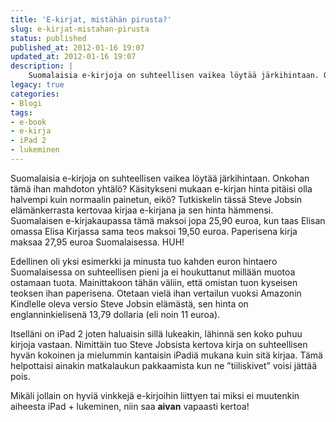 ```yaml
---
title: 'E-kirjat, mistähän pirusta?'
slug: e-kirjat-mistahan-pirusta
status: published
published_at: 2012-01-16 19:07
updated_at: 2012-01-16 19:07
description: |
    Suomalaisia e-kirjoja on suhteellisen vaikea löytää järkihintaan. Onkohan tämä ihan mahdoton yhtälö? Käsitykseni mukaan e-kirjan hinta pitäisi olla halvempi kuin normaalin painetun, eikö? Tutkiskelin tässä Steve Jobsin elämänkerrasta kertovaa kirjaa e-kirjana ja sen hinta hämmensi. Suomalaisen e-kirjakaupassa tämä maksoi jopa 25,90 euroa, kun taas Elisan omassa Elisa Kirjassa sama teos maksoi 19,50 euroa. Paperisena kirja… Jatka lukemista E-kirjat, mistähän pirusta?
legacy: true
categories:
- Blogi
tags:
- e-book
- e-kirja
- iPad 2
- lukeminen
---
```


<p>Suomalaisia e-kirjoja on suhteellisen vaikea löytää järkihintaan. Onkohan tämä ihan mahdoton yhtälö? Käsitykseni mukaan e-kirjan hinta pitäisi olla halvempi kuin normaalin painetun, eikö? Tutkiskelin tässä Steve Jobsin elämänkerrasta kertovaa kirjaa e-kirjana ja sen hinta hämmensi. Suomalaisen e-kirjakaupassa tämä maksoi jopa 25,90 euroa, kun taas Elisan omassa Elisa Kirjassa sama teos maksoi 19,50 euroa. Paperisena kirja maksaa 27,95 euroa Suomalaisessa. HUH!</p>
<p>Edellinen oli yksi esimerkki ja minusta tuo kahden euron hintaero Suomalaisessa on suhteellisen pieni ja ei houkuttanut millään muotoa ostamaan tuota. Mainittakoon tähän väliin, että omistan tuon kyseisen teoksen ihan paperisena. Otetaan vielä ihan vertailun vuoksi Amazonin Kindlelle oleva versio Steve Jobsin elämästä, sen hinta on englanninkielisenä 13,79 dollaria (eli noin 11 euroa).</p>
<p>Itselläni on iPad 2 joten haluaisin sillä lukeakin, lähinnä sen koko puhuu kirjoja vastaan. Nimittäin tuo Steve Jobsista kertova kirja on suhteellisen hyvän kokoinen ja mielummin kantaisin iPadiä mukana kuin sitä kirjaa. Tämä helpottaisi ainakin matkalaukun pakkaamista kun ne &#8221;tiiliskivet&#8221; voisi jättää pois.</p>
<p>Mikäli jollain on hyviä vinkkejä e-kirjoihin liittyen tai miksi ei muutenkin aiheesta iPad + lukeminen, niin saa <strong>aivan</strong> vapaasti kertoa!</p>